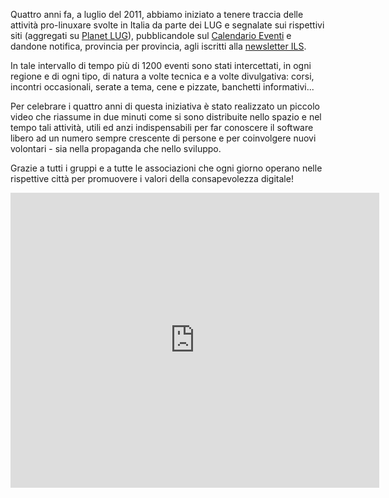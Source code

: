 <!--
.. title: Quattro Anni di Attività
.. slug: quattro-anni-di-attivit
.. date: 2015-07-11 00:00:00
.. tags: 
.. category: 
.. link: 
.. description: 
.. type: text
.. image_copy: 
.. previewimage:
-->

<p>
Quattro anni fa, a luglio del 2011, abbiamo iniziato a tenere traccia delle attività pro-linuxare svolte in Italia da parte dei LUG e segnalate sui rispettivi siti (aggregati su <a href="https://planet.linux.it/lug/" rel="nofollow">Planet LUG</a>), pubblicandole sul <a href="https://lugmap.linux.it/eventi/" rel="nofollow">Calendario Eventi</a> e dandone notifica, provincia per provincia, agli iscritti alla <a href="/newsletter">newsletter ILS</a>.
</p>
<p>
In tale intervallo di tempo più di 1200 eventi sono stati intercettati, in ogni regione e di ogni tipo, di natura a volte tecnica e a volte divulgativa: corsi, incontri occasionali, serate a tema, cene e pizzate, banchetti informativi...
</p>
<p>
Per celebrare i quattro anni di questa iniziativa è stato realizzato un piccolo video che riassume in due minuti come si sono distribuite nello spazio e nel tempo tali attività, utili ed anzi indispensabili per far conoscere il software libero ad un numero sempre crescente di persone e per coinvolgere nuovi volontari - sia nella propaganda che nello sviluppo.
</p>
<p>
Grazie a tutti i gruppi e a tutte le associazioni che ogni giorno operano nelle rispettive città per promuovere i valori della consapevolezza digitale!
</p>

<div style="margin: auto">
<iframe width="590" height="472" src="https://www.youtube-nocookie.com/embed/KsF394dPIIg?rel=0" frameborder="0" allowfullscreen></iframe>
</div>